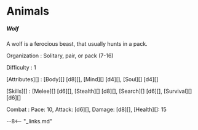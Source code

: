 # Animals

<div class="qs-list-test full-width" markdown="1">

##### Wolf

A wolf is a ferocious beast, that usually hunts in a pack.

Organization
:   Solitary, pair, or pack (7-16)

Difficulty
:   1

[Attributes][]
:   [Body][] [d8][], [Mind][] [d4][], [Soul][] [d4][]

[Skills][]
:   [Melee][] [d6][], [Stealth][] [d8][], [Search][] [d6][], [Survival][] [d6][]

Combat
:   Pace: 10, Attack: [d6][], Damage: [d8][], [Health][]: 15

</div>

--8<-- "_links.md"
